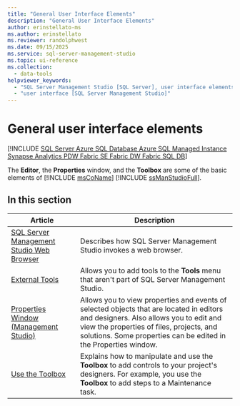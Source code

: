 ```yaml
---
title: "General User Interface Elements"
description: "General User Interface Elements"
author: erinstellato-ms
ms.author: erinstellato
ms.reviewer: randolphwest
ms.date: 09/15/2025
ms.service: sql-server-management-studio
ms.topic: ui-reference
ms.collection:
  - data-tools
helpviewer_keywords:
  - "SQL Server Management Studio [SQL Server], user interface elements"
  - "user interface [SQL Server Management Studio]"
---
```

# General user interface elements

[!INCLUDE [SQL Server Azure SQL Database Azure SQL Managed Instance Synapse Analytics PDW Fabric SE Fabric DW Fabric SQL DB](includes/applies-to-version/sql-asdb-asdbmi-asa-pdw-fabricse-fabricdw-fabricsqldb.md)]

The **Editor**, the **Properties** window, and the **Toolbox** are some of the basic elements of [!INCLUDE [msCoName](includes/msconame-md.md)] [!INCLUDE [ssManStudioFull](includes/ssmanstudiofull-md.md)].

## In this section

| Article | Description |
| --- | --- |
| [SQL Server Management Studio Web Browser](sql-server-management-studio-web-browser.md) | Describes how SQL Server Management Studio invokes a web browser. |
| [External Tools](menu-help/external-tools.md) | Allows you to add tools to the **Tools** menu that aren't part of SQL Server Management Studio. |
| [Properties Window (Management Studio)](properties-window-management-studio.md) | Allows you to view properties and events of selected objects that are located in editors and designers. Also allows you to edit and view the properties of files, projects, and solutions. Some properties can be edited in the Properties window. |
| [Use the Toolbox](use-the-toolbox.md) | Explains how to manipulate and use the **Toolbox** to add controls to your project's designers. For example, you use the **Toolbox** to add steps to a Maintenance task. |
